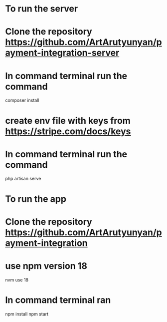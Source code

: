 # To run the server
# Clone the repository https://github.com/ArtArutyunyan/payment-integration-server
# In command terminal run the command
composer install

# create env file with keys from https://stripe.com/docs/keys
# In command terminal run the command
php artisan serve

# To run the app
# Clone the repository https://github.com/ArtArutyunyan/payment-integration
# use npm version 18
nvm use 18

# In command terminal ran 
npm install
npm start


